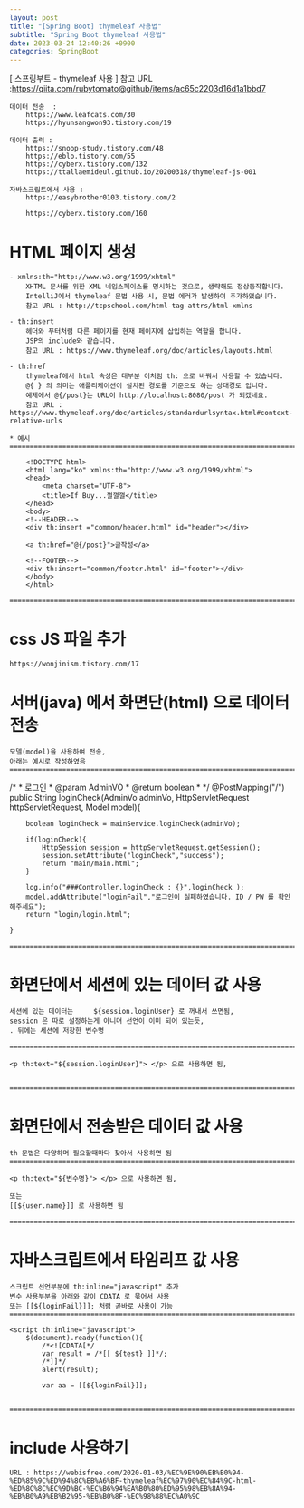 ```yaml
---
layout: post
title: "[Spring Boot] thymeleaf 사용법"
subtitle: "Spring Boot thymeleaf 사용법"
date: 2023-03-24 12:40:26 +0900
categories: SpringBoot
---
```

[ 스프링부트 - thymeleaf 사용 ]
	참고 URL :https://qiita.com/rubytomato@github/items/ac65c2203d16d1a1bbd7

	데이터 전송  :
		https://www.leafcats.com/30
		https://hyunsangwon93.tistory.com/19

	데이터 출력 : 
		https://snoop-study.tistory.com/48
		https://eblo.tistory.com/55
		https://cyberx.tistory.com/132
		https://ttallaemideul.github.io/20200318/thymeleaf-js-001
	
	자바스크립트에서 사용 : 
		https://easybrother0103.tistory.com/2

		https://cyberx.tistory.com/160

# HTML 페이지 생성
	
	- xmlns:th="http://www.w3.org/1999/xhtml"
		XHTML 문서를 위한 XML 네임스페이스를 명시하는 것으로, 생략해도 정상동작합니다.
		IntelliJ에서 thymeleaf 문법 사용 시, 문법 에러가 발생하여 추가하였습니다.
		참고 URL : http://tcpschool.com/html-tag-attrs/html-xmlns

	- th:insert
		헤더와 푸터처럼 다른 페이지를 현재 페이지에 삽입하는 역할을 합니다. 
		JSP의 include와 같습니다.
		참고 URL : https://www.thymeleaf.org/doc/articles/layouts.html

	- th:href
		thymeleaf에서 html 속성은 대부분 이처럼 th: 으로 바꿔서 사용할 수 있습니다.
		@{ } 의 의미는 애플리케이션이 설치된 경로를 기준으로 하는 상대경로 입니다. 
		예제에서 @{/post}는 URL이 http://localhost:8080/post 가 되겠네요.
		참고 URL : https://www.thymeleaf.org/doc/articles/standardurlsyntax.html#context-relative-urls

	* 예시
	=================================================================================================================

		<!DOCTYPE html>
		<html lang="ko" xmlns:th="http://www.w3.org/1999/xhtml">
		<head>
			<meta charset="UTF-8">
			<title>If Buy...껄껄껄</title>
		</head>
		<body>
		<!--HEADER-->
		<div th:insert ="common/header.html" id="header"></div>

		<a th:href="@{/post}">글작성</a>

		<!--FOOTER-->
		<div th:insert="common/footer.html" id="footer"></div>
		</body>
		</html>

	=================================================================================================================


# css JS 파일 추가

	https://wonjinism.tistory.com/17



# 서버(java) 에서 화면단(html) 으로 데이터 전송

	모델(model)을 사용하여 전송,
	아래는 예시로 작성하였음
	=====================================================================================================================================================

   /*
     * 로그인
     * @param AdminVO
     * @return boolean
     * */
    @PostMapping("/")
    public String loginCheck(AdminVo adminVo, HttpServletRequest httpServletRequest, Model model){

        boolean loginCheck = mainService.loginCheck(adminVo);

        if(loginCheck){
            HttpSession session = httpServletRequest.getSession();
            session.setAttribute("loginCheck","success");
            return "main/main.html";
        }

        log.info("###Controller.loginCheck : {}",loginCheck );
        model.addAttribute("loginFail","로그인이 실패하였습니다. ID / PW 를 확인해주세요");
        return "login/login.html";

    }

	=====================================================================================================================================================

# 화면단에서 세션에 있는 데이터 값 사용
	
	세션에 있는 데이터는 	${session.loginUser} 로 꺼내서 쓰면됨, 
	session 은 따로 설정하는게 아니며 선언이 이미 되어 있는듯,
	. 뒤에는 세션에 저장한 변수명
	
	=====================================================================================================================================================
	
	<p th:text="${session.loginUser}"> </p> 으로 사용하면 됨,
	

	=====================================================================================================================================================



# 화면단에서 전송받은 데이터 값 사용
	
	th 문법은 다양하며 필요할때마다 찾아서 사용하면 됨
	=====================================================================================================================================================

	<p th:text="${변수명}"> </p> 으로 사용하면 됨,

	또는
	[[${user.name}]] 로 사용하면 됨

	=====================================================================================================================================================

# 자바스크립트에서 타임리프 값 사용

	스크립트 선언부분에 th:inline="javascript" 추가
	변수 사용부분을 아래와 같이 CDATA 로 묶어서 사용
	또는 [[${loginFail}]]; 처럼 곧바로 사용이 가능
	=====================================================================================================================================================

    <script th:inline="javascript">
        $(document).ready(function(){
            /*<![CDATA[*/
            var result = /*[[ ${test} ]]*/;
            /*]]*/
            alert(result);

			var aa = [[${loginFail}]];


	=====================================================================================================================================================


# include 사용하기

	URL : https://webisfree.com/2020-01-03/%EC%9E%90%EB%B0%94-%ED%85%9C%ED%94%8C%EB%A6%BF-thymeleaf%EC%97%90%EC%84%9C-html-%ED%8C%8C%EC%9D%BC-%EC%B6%94%EA%B0%80%ED%95%98%EB%8A%94-%EB%B0%A9%EB%B2%95-%EB%B0%8F-%EC%98%88%EC%A0%9C

                                                                                                                                                                                                                                                                                                                                                                                                                                                                                                                                                                                                                                                                                                                                                                                                                                                                                                                                                                                                                                                                                                                                                                                                                                                                                                                                                                                                                                                                                                                                                                                                                                                                                                                                                                                                                                                                                                                                                                                                                                                                                                                                                                                                                                                                                                                                                                                                                                                                                                                                                                                                                                                                                                                                                                                                                                                                                                                                                                                                                                                                                                                                                                                                                                                                                                                                                                                                                                                                                                                                                                                                                                                                                                                                                                                                                                                                                                                                                                                                                                                                                                                                                                                                                                                                                                                                                                                                                                                                                                                                                                                                                                                                                                                                                                                                                                                                                                                                                  
